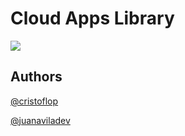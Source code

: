 # Cloud Apps Library

<img src="https://upload.wikimedia.org/wikipedia/commons/1/19/Under_construction_graphic.gif"></src>

## Authors
[@cristoflop](https://github.com/cristoflop)

[@juanaviladev](https://github.com/juanaviladev)
